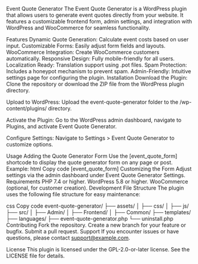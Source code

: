 Event Quote Generator
The Event Quote Generator is a WordPress plugin that allows users to generate event quotes directly from your website. It features a customizable frontend form, admin settings, and integration with WordPress and WooCommerce for seamless functionality.

Features
Dynamic Quote Generation: Calculate event costs based on user input.
Customizable Forms: Easily adjust form fields and layouts.
WooCommerce Integration: Create WooCommerce customers automatically.
Responsive Design: Fully mobile-friendly for all users.
Localization Ready: Translation support using .pot files.
Spam Protection: Includes a honeypot mechanism to prevent spam.
Admin-Friendly: Intuitive settings page for configuring the plugin.
Installation
Download the Plugin:
Clone the repository or download the ZIP file from the WordPress plugin directory.

Upload to WordPress:
Upload the event-quote-generator folder to the /wp-content/plugins/ directory.

Activate the Plugin:
Go to the WordPress admin dashboard, navigate to Plugins, and activate Event Quote Generator.

Configure Settings:
Navigate to Settings > Event Quote Generator to customize options.

Usage
Adding the Quote Generator Form
Use the [event_quote_form] shortcode to display the quote generator form on any page or post.
Example:
html
Copy code
[event_quote_form]
Customizing the Form
Adjust settings via the admin dashboard under Event Quote Generator Settings.
Requirements
PHP 7.4 or higher.
WordPress 5.8 or higher.
WooCommerce (optional, for customer creation).
Development
File Structure
The plugin uses the following file structure for easy maintenance:

css
Copy code
event-quote-generator/
├── assets/
│   ├── css/
│   ├── js/
├── src/
│   ├── Admin/
│   ├── Frontend/
│   ├── Common/
├── templates/
├── languages/
├── event-quote-generator.php
└── uninstall.php
Contributing
Fork the repository.
Create a new branch for your feature or bugfix.
Submit a pull request.
Support
If you encounter issues or have questions, please contact support@example.com.

License
This plugin is licensed under the GPL-2.0-or-later license. See the LICENSE file for details.

